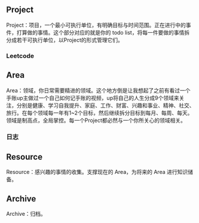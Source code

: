 ## Project
Project：项目，一个最小可执行单位，有明确目标与时间范围。正在进行中的事件，打算做的事情。这个部分对应的就是你的 todo list，将每一件要做的事情拆分成若干可执行单位，以Project的形式管理它们。
### Leetcode

## Area
Area：领域，你日常需要精进的领域。这个地方倒是让我想起了之前有看过一个手账up主做过一个自己如何记手账的视频，up将自己的人生分成9个领域来关注，分别是健康、学习自我提升、家庭、工作、财富、兴趣和事业、精神、社交、旅行。在每个领域每一年有1~2个目标，然后继续拆分目标到每月、每周、每天。领域是制高点，全局掌控。每一个Project都必然与一个你所关心的领域相关。

### 日志

## Resource
Resource：感兴趣的事情的收集。支撑现在的 Area，为将来的 Area 进行知识储备。

## Archive
Archive：归档。
